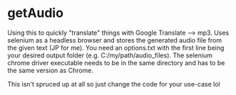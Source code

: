 # getAudio

Using this to quickly "translate" things with Google Translate --> mp3. Uses selenium as a headless browser and stores the generated audio file from the given text (JP for me). You need an options.txt with the first line being your desired output folder (e.g. C:/my/path/audio_files). The selenium chrome driver executable needs to be in the same directory and has to be the same version as Chrome. 

This isn't spruced up at all so just change the code for your use-case lol